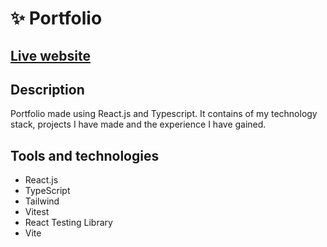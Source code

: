 # ✨ Portfolio 

## [Live website](https://karolstawowski.github.io/portfolio/)

## Description

Portfolio made using React.js and Typescript. It contains of my technology stack, projects I have made and the experience I have gained.

## Tools and technologies

- React.js
- TypeScript
- Tailwind
- Vitest
- React Testing Library
- Vite

